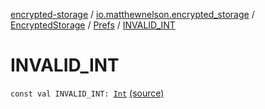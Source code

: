[encrypted-storage](../../../index.md) / [io.matthewnelson.encrypted_storage](../../index.md) / [EncryptedStorage](../index.md) / [Prefs](index.md) / [INVALID_INT](./-i-n-v-a-l-i-d_-i-n-t.md)

# INVALID_INT

`const val INVALID_INT: `[`Int`](https://kotlinlang.org/api/latest/jvm/stdlib/kotlin/-int/index.html) [(source)](https://github.com/05nelsonm/encrypted-storage/blob/master/encrypted-storage/src/main/java/io/matthewnelson/encrypted_storage/EncryptedStorage.kt#L59)